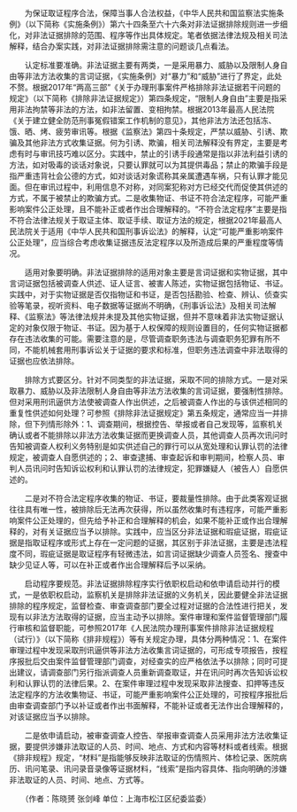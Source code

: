 　　为保证取证程序合法，保障当事人合法权益，《中华人民共和国监察法实施条例》（以下简称《实施条例》）第六十四条至六十六条对非法证据排除规则进一步细化，对非法证据排除的范围、程序等作出具体规定。笔者依据法律法规及相关司法解释，结合办案实践，对非法证据排除需注意的问题谈几点看法。

　　认定标准要准确。非法证据主要有两类，一是采用暴力、威胁以及限制人身自由等非法方法收集的言词证据，《实施条例》对“暴力”和“威胁”进行了界定，此处不赘。根据2017年“两高三部”《关于办理刑事案件严格排除非法证据若干问题的规定》（以下简称《排除非法证据规定》）第四条规定，“限制人身自由”主要是指采用非法拘禁等非法的方法，如非法留置、变相拘禁。根据2013年最高人民法院《关于建立健全防范刑事冤假错案工作机制的意见》，其他非法方法还包括冻、饿、晒、烤、疲劳审讯等。根据《监察法》第四十条规定，严禁以威胁、引诱、欺骗及其他非法方式收集证据。何为引诱、欺骗，相关司法解释没有界定，主要是考虑有时与审讯技巧难以区分。实践中，禁止的引诱手段通常是指以非法利益引诱的方法，如对吸毒的谈话对象说，只要认罪就可以为其提供毒品；禁止的欺骗手段是指严重违背社会公德的方式，如对谈话对象谎称其亲属遭遇车祸，只有认罪才能见面。但在审讯过程中，利用信息不对称，对同案犯称对方已经交代而促使其供述的方式，不属于被禁止的欺骗方式。二是收集物证、书证不符合法定程序，可能严重影响案件公正处理，且不能补正或者作出合理解释的。“不符合法定程序”主要是指不符合法律法规关于取证主体、取证手续、取证方法的规定，根据2021年最高人民法院关于适用《中华人民共和国刑事诉讼法》的解释，认定“可能严重影响案件公正处理”，应当综合考虑收集证据违反法定程序以及所造成后果的严重程度等情况。

　　适用对象要明确。非法证据排除的适用对象主要是言词证据和实物证据，其中言词证据包括被调查人供述、证人证言、被害人陈述，实物证据包括物证、书证。实践中，对于实物证据是否仅指物证和书证，是否包括勘验、检查、辨认、侦查实验等笔录，视听资料、电子数据等证据尚不明确，《刑事诉讼法》及相关司法解释、《监察法》等法律法规并未提及其他实物证据，但并不意味着非法实物证据认定的对象仅限于物证、书证。因为基于人权保障的规则设置目的，任何实物证据都存在违法收集的可能。需要注意的是，尽管调查职务违法与调查职务犯罪有所不同，不能机械套用刑事诉讼关于证据的要求和标准，但职务违法调查中非法取得的证据也应依法排除。

　　排除方式要区分。针对不同类型的非法证据，采取不同的排除方式。一是对采取暴力、威胁以及非法限制人身自由等非法方法收集的言词证据，要强制性排除。但对采用刑讯逼供方法使被调查人作出供述，之后被调查人作出的与该供述相同的重复性供述如何处理？可参照《排除非法证据规定》第五条规定，通常应当一并排除，但下列情形除外：1、调查期间，根据控告、举报或者自己发现等，监察机关确认或者不能排除以非法方法收集证据而更换调查人员，其他调查人员再次讯问时告知被调查人权利义务特别是如实供述自己的罪行可以从宽处理和认罪认罚的法律规定，被调查人自愿供述的；2、审查逮捕、审查起诉和审判期间，检察人员、审判人员讯问时告知诉讼权利和认罪认罚的法律规定，犯罪嫌疑人（被告人）自愿供述的。

　　二是对不符合法定程序收集的物证、书证，要裁量性排除。由于此类客观证据往往具有唯一性，被排除后无法再次获得，所以虽然收集时有违程序，可能严重影响案件公正处理的，但先给予补正和合理解释的机会，如果不能补正或作出合理解释的，对有关证据应当予以排除。实践中，应当区分非法证据和瑕疵证据，瑕疵证据是指取证程序或形式上存在一定问题的证据，其区别于非法证据，主要是违法程度不同，瑕疵证据是取证程序有轻微违法，如言词证据缺少调查人员签名、搜查中缺少见证人等，可以在补正或者作出合理解释后予以采纳。

　　启动程序要规范。非法证据排除程序实行依职权启动和依申请启动并行的模式，一是依职权启动，监察机关是排除非法证据的义务机关，因此要健全非法证据排除的程序规定，监督检查、审查调查部门要全过程对证据的合法性进行把关，发现有以非法方法取得的证据，应当主动予以排除。案件审理和案件监督管理部门履行审核和监督职能，可参照2017年《人民法院办理刑事案件排除非法证据规程（试行）》（以下简称《排非规程》）等有关规定办理，具体分两种情况：1、在案件审理过程中发现采取刑讯逼供等非法方法收集言词证据的，可形成专项报告，按程序报批后交由案件监督管理部门调查，对经查实的应严格依法予以排除；同时可提出建议，请调查部门另行指派调查人员重新调查取证，并在讯问时再次告知诉讼权利和认罪认罚的法律后果。2、在案件审理过程中发现采取非法搜查、扣押等违反法定程序的方法收集物证、书证，可能严重影响案件公正处理的，可按程序报批后由审查调查部门予以补证或者作出书面解释，不能补证或者无法作出合理解释的，对该证据应当予以排除。

　　二是依申请启动，被审查调查人控告、举报审查调查人员采用非法方法收集证据，要提供涉嫌非法取证的人员、时间、地点、方式和内容等材料或者线索。根据《排非规程》规定，“材料”是指能够反映非法取证的伤情照片、体检记录、医院病历、讯问笔录、讯问录音录像等证据材料，“线索”是指内容具体、指向明确的涉嫌非法取证的人员、时间、地点、方式等。

　　（作者：陈晓赟 张剑峰 单位：上海市松江区纪委监委）
